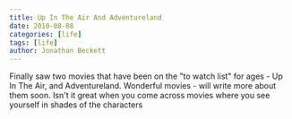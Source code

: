 ```yaml
---
title: Up In The Air And Adventureland
date: 2010-08-08
categories: [life]
tags: [life]
author: Jonathan Beckett
---
```


Finally saw two movies that have been on the "to watch list" for ages - Up In The Air, and Adventureland. Wonderful movies - will write more about them soon. Isn't it great when you come across movies where you see yourself in shades of the characters